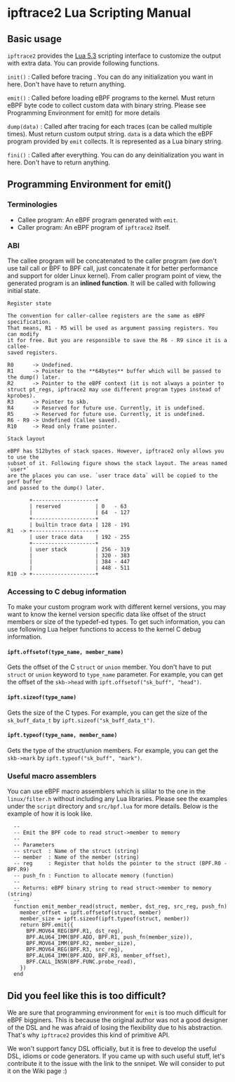 # ipftrace2 Lua Scripting Manual

## Basic usage

`ipftrace2` provides the [Lua 5.3](https://www.lua.org/manual/5.3/) scripting interface to customize the output with extra data. You can provide following functions.

`init()` : Called before tracing . You can do any initialization you want in here. Don't have have to return anything.

`emit()` : Called before loading eBPF programs to the kernel. Must return eBPF byte code to collect custom data with binary string. Please see Programming Environment for emit() for more details

`dump(data)` : Called after tracing for each traces (can be called multiple times). Must return custom output string. `data` is a data which the eBPF program provided by `emit` collects. It is represented as a Lua binary string.

`fini()` : Called after everything. You can do any deinitialization you want in here. Don't  have to return anything.

## Programming Environment for emit()

### Terminologies

- Callee program: An eBPF program generated with `emit`.
- Caller program: An eBPF program of `ipftrace2` itself.

### ABI

The callee program will be concatenated to the caller program (we don't use tail call or BPF to BPF call, just concatenate it for better performance and support for older Linux kernel). From caller program point of view, the generated program is an **inlined function**. It will be called with following initial state.

```
Register state

The convention for caller-callee registers are the same as eBPF specification.
That means, R1 - R5 will be used as argument passing registers. You can modify
it for free. But you are responsible to save the R6 - R9 since it is a callee-
saved registers.

R0      -> Undefined.
R1      -> Pointer to the **64bytes** buffer which will be passed to the dump() later.
R2      -> Pointer to the eBPF context (it is not always a pointer to struct pt_regs, ipftrace2 may use different program types instead of kprobes).
R3      -> Pointer to skb.
R4      -> Reserved for future use. Currently, it is undefined.
R5      -> Reserved for future use. Currently, it is undefined.
R6 - R9 -> Undefined (Callee saved).
R10     -> Read only frame pointer.

Stack layout

eBPF has 512bytes of stack spaces. However, ipftrace2 only allows you to use the
subset of it. Following figure shows the stack layout. The areas named `user*`
are the places you can use. `user trace data` will be copied to the perf buffer
and passed to the dump() later.

       +--------------------+
       | reserved           | 0   - 63
       |                    | 64  - 127
       +--------------------+
       | builtin trace data | 128 - 191
R1  -> +--------------------+
       | user trace data    | 192 - 255
       +--------------------+
       | user stack         | 256 - 319 
       |                    | 320 - 383 
       |                    | 384 - 447 
       |                    | 448 - 511
R10 -> +--------------------+
```

### Accessing to C debug information

To make your custom program work with different kernel versions, you may want to know the kernel version specific data like offset of the struct members or size of the typedef-ed types. To get such information, you can use following Lua helper functions to access to the kernel C debug information.

#### `ipft.offsetof(type_name, member_name)` 

Gets the offset of the C `struct` or `union` member. You don't have to put `struct` or `union` keyword to `type_name`  parameter. For example, you can get the offset of the `skb->head` with  `ipft.offsetof("sk_buff", "head")`.

#### `ipft.sizeof(type_name)`

Gets the size of the C types. For example, you can get the size of the `sk_buff_data_t` by  `ipft.sizeof("sk_buff_data_t")`.

#### `ipft.typeof(type_name, member_name)`

Gets the type of the struct/union members. For example, you can get the `skb->mark` by `ipft.typeof("sk_buff", "mark")`.

### Useful macro assemblers

You can use eBPF macro assemblers which is sililar to the one in the `linux/filter.h` without including any Lua libraries. Please see the examples under the `script` directory and `src/bpf.lua` for more details. Below is the example of how it is look like.

```
  --
  -- Emit the BPF code to read struct->member to memory
  --
  -- Parameters
  -- struct  : Name of the struct (string)
  -- member  : Name of the member (string)
  -- reg     : Register that holds the pointer to the struct (BPF.R0 - BPF.R9)
  -- push_fn : Function to allocate memory (function)
  --
  -- Returns: eBPF binary string to read struct->member to memory (string)
  --
  function emit_member_read(struct, member, dst_reg, src_reg, push_fn)
    member_offset = ipft.offsetof(struct, member)
    member_size = ipft.sizeof(ipft.typeof(struct, member))
    return BPF.emit({
      BPF.MOV64_REG(BPF.R1, dst_reg),
      BPF.ALU64_IMM(BPF.ADD, BPF.R1, push_fn(member_size)),
      BPF.MOV64_IMM(BPF.R2, member_size),
      BPF.MOV64_REG(BPF.R3, src_reg),
      BPF.ALU64_IMM(BPF.ADD, BPF.R3, member_offset),
      BPF.CALL_INSN(BPF.FUNC.probe_read),
    })
  end
```

## Did you feel like this is too difficult?

We are sure that programming environment for `emit` is too much difficult for eBPF bigginers. This is because the original author was not a good designer of the DSL and he was afraid of losing the flexibility due to his abstraction. That's why `ipftrace2` provides this kind of primitive API.

We won't support fancy DSL officially, but it is free to develop the useful DSL, idioms or code generators. If you came up with such useful stuff, let's contribute it to the issue with the link to the snnipet. We will consider to put it on the Wiki page :)
